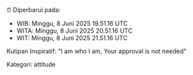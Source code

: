 ⏰ Diperbarui pada:
- WIB: Minggu, 8 Juni 2025 19.51.16 UTC
- WITA: Minggu, 8 Juni 2025 20.51.16 UTC
- WIT: Minggu, 8 Juni 2025 21.51.16 UTC

Kutipan Inspiratif:
"I am who I am, Your approval is not needed"


Kategori: attitude

